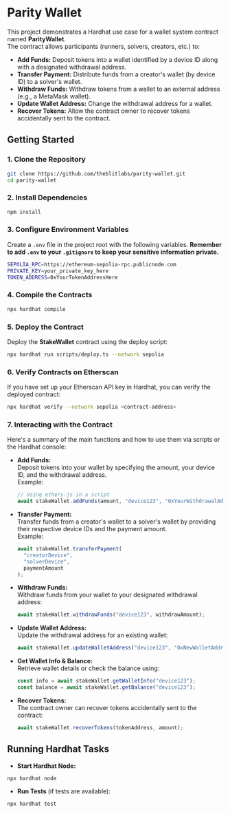 # Parity Wallet

This project demonstrates a Hardhat use case for a wallet system contract named **ParityWallet**.  
The contract allows participants (runners, solvers, creators, etc.) to:

- **Add Funds:** Deposit tokens into a wallet identified by a device ID along with a designated withdrawal address.
- **Transfer Payment:** Distribute funds from a creator's wallet (by device ID) to a solver's wallet.
- **Withdraw Funds:** Withdraw tokens from a wallet to an external address (e.g., a MetaMask wallet).
- **Update Wallet Address:** Change the withdrawal address for a wallet.
- **Recover Tokens:** Allow the contract owner to recover tokens accidentally sent to the contract.

## Getting Started

### 1. Clone the Repository

```bash
git clone https://github.com/theblitlabs/parity-wallet.git
cd parity-wallet
```

### 2. Install Dependencies

```bash
npm install
```

### 3. Configure Environment Variables

Create a `.env` file in the project root with the following variables. **Remember to add `.env` to your `.gitignore` to keep your sensitive information private.**

```bash
SEPOLIA_RPC=https://ethereum-sepolia-rpc.publicnode.com
PRIVATE_KEY=your_private_key_here
TOKEN_ADDRESS=0xYourTokenAddressHere
```

### 4. Compile the Contracts

```bash
npx hardhat compile
```

### 5. Deploy the Contract

Deploy the **StakeWallet** contract using the deploy script:

```bash
npx hardhat run scripts/deploy.ts --network sepolia
```

### 6. Verify Contracts on Etherscan

If you have set up your Etherscan API key in Hardhat, you can verify the deployed contract:

```bash
npx hardhat verify --network sepolia <contract-address>
```

### 7. Interacting with the Contract

Here's a summary of the main functions and how to use them via scripts or the Hardhat console:

- **Add Funds:**  
  Deposit tokens into your wallet by specifying the amount, your device ID, and the withdrawal address.  
  Example:

  ```javascript
  // Using ethers.js in a script
  await stakeWallet.addFunds(amount, "device123", "0xYourWithdrawalAddress");
  ```

- **Transfer Payment:**  
  Transfer funds from a creator's wallet to a solver's wallet by providing their respective device IDs and the payment amount.  
  Example:

  ```javascript
  await stakeWallet.transferPayment(
    "creatorDevice",
    "solverDevice",
    paymentAmount
  );
  ```

- **Withdraw Funds:**  
  Withdraw funds from your wallet to your designated withdrawal address:

  ```javascript
  await stakeWallet.withdrawFunds("device123", withdrawAmount);
  ```

- **Update Wallet Address:**  
  Update the withdrawal address for an existing wallet:

  ```javascript
  await stakeWallet.updateWalletAddress("device123", "0xNewWalletAddress");
  ```

- **Get Wallet Info & Balance:**  
  Retrieve wallet details or check the balance using:

  ```javascript
  const info = await stakeWallet.getWalletInfo("device123");
  const balance = await stakeWallet.getBalance("device123");
  ```

- **Recover Tokens:**  
  The contract owner can recover tokens accidentally sent to the contract:
  ```javascript
  await stakeWallet.recoverTokens(tokenAddress, amount);
  ```

## Running Hardhat Tasks

- **Start Hardhat Node:**

```bash
npx hardhat node
```

- **Run Tests** (if tests are available):

```bash
npx hardhat test
```
